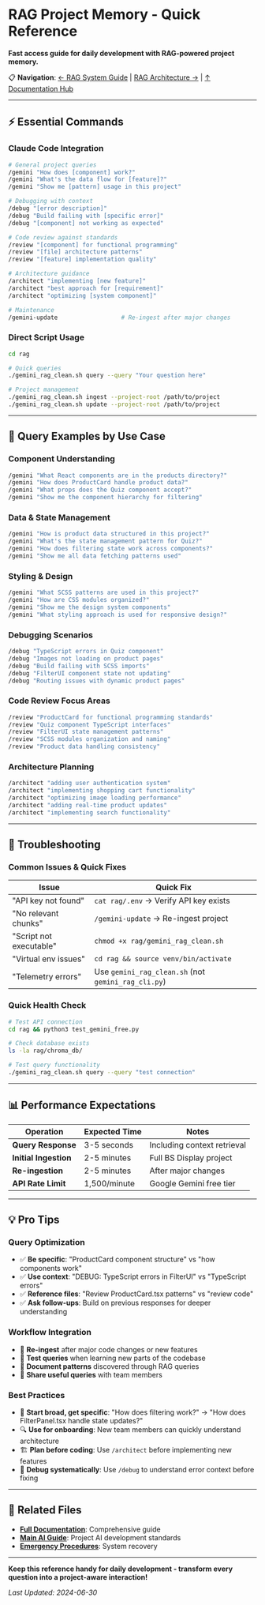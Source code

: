 # RAG Project Memory - Quick Reference

**Fast access guide for daily development with RAG-powered project memory.**

📋 **Navigation**: [← RAG System Guide](./RAG_PROJECT_MEMORY_GUIDE.md) | [RAG Architecture →](./RAG_SYSTEM_OVERVIEW.md) | [↑ Documentation Hub](./README.md)

---

## ⚡ Essential Commands

### **Claude Code Integration**
```bash
# General project queries
/gemini "How does [component] work?"
/gemini "What's the data flow for [feature]?"
/gemini "Show me [pattern] usage in this project"

# Debugging with context
/debug "[error description]"
/debug "Build failing with [specific error]"
/debug "[component] not working as expected"

# Code review against standards
/review "[component] for functional programming"
/review "[file] architecture patterns"
/review "[feature] implementation quality"

# Architecture guidance
/architect "implementing [new feature]"
/architect "best approach for [requirement]"
/architect "optimizing [system component]"

# Maintenance
/gemini-update                  # Re-ingest after major changes
```

### **Direct Script Usage**
```bash
cd rag

# Quick queries
./gemini_rag_clean.sh query --query "Your question here"

# Project management
./gemini_rag_clean.sh ingest --project-root /path/to/project
./gemini_rag_clean.sh update --project-root /path/to/project
```

---

## 🎯 Query Examples by Use Case

### **Component Understanding**
```bash
/gemini "What React components are in the products directory?"
/gemini "How does ProductCard handle product data?"
/gemini "What props does the Quiz component accept?"
/gemini "Show me the component hierarchy for filtering"
```

### **Data & State Management**
```bash
/gemini "How is product data structured in this project?"
/gemini "What's the state management pattern for Quiz?"
/gemini "How does filtering state work across components?"
/gemini "Show me all data fetching patterns used"
```

### **Styling & Design**
```bash
/gemini "What SCSS patterns are used in this project?"
/gemini "How are CSS modules organized?"
/gemini "Show me the design system components"
/gemini "What styling approach is used for responsive design?"
```

### **Debugging Scenarios**
```bash
/debug "TypeScript errors in Quiz component"
/debug "Images not loading on product pages"
/debug "Build failing with SCSS imports"
/debug "FilterUI component state not updating"
/debug "Routing issues with dynamic product pages"
```

### **Code Review Focus Areas**
```bash
/review "ProductCard for functional programming standards"
/review "Quiz component TypeScript interfaces"
/review "FilterUI state management patterns"
/review "SCSS modules organization and naming"
/review "Product data handling consistency"
```

### **Architecture Planning**
```bash
/architect "adding user authentication system"
/architect "implementing shopping cart functionality"
/architect "optimizing image loading performance"
/architect "adding real-time product updates"
/architect "implementing search functionality"
```

---

## 🔧 Troubleshooting

### **Common Issues & Quick Fixes**

| Issue | Quick Fix |
|-------|-----------|
| "API key not found" | `cat rag/.env` → Verify API key exists |
| "No relevant chunks" | `/gemini-update` → Re-ingest project |
| "Script not executable" | `chmod +x rag/gemini_rag_clean.sh` |
| "Virtual env issues" | `cd rag && source venv/bin/activate` |
| "Telemetry errors" | Use `gemini_rag_clean.sh` (not `gemini_rag_cli.py`) |

### **Quick Health Check**
```bash
# Test API connection
cd rag && python3 test_gemini_free.py

# Check database exists
ls -la rag/chroma_db/

# Test query functionality  
./gemini_rag_clean.sh query --query "test connection"
```

---

## 📊 Performance Expectations

| Operation | Expected Time | Notes |
|-----------|---------------|-------|
| **Query Response** | 3-5 seconds | Including context retrieval |
| **Initial Ingestion** | 2-5 minutes | Full BS Display project |
| **Re-ingestion** | 2-5 minutes | After major changes |
| **API Rate Limit** | 1,500/minute | Google Gemini free tier |

---

## 💡 Pro Tips

### **Query Optimization**
- ✅ **Be specific**: "ProductCard component structure" vs "how components work"
- ✅ **Use context**: "DEBUG: TypeScript errors in FilterUI" vs "TypeScript errors"
- ✅ **Reference files**: "Review ProductCard.tsx patterns" vs "review code"
- ✅ **Ask follow-ups**: Build on previous responses for deeper understanding

### **Workflow Integration**
- 🔄 **Re-ingest** after major code changes or new features
- 🧪 **Test queries** when learning new parts of the codebase
- 📝 **Document patterns** discovered through RAG queries
- 🤝 **Share useful queries** with team members

### **Best Practices**
- 🎯 **Start broad, get specific**: "How does filtering work?" → "How does FilterPanel.tsx handle state updates?"
- 🔍 **Use for onboarding**: New team members can quickly understand architecture
- 🏗️ **Plan before coding**: Use `/architect` before implementing new features
- 🐛 **Debug systematically**: Use `/debug` to understand error context before fixing

---

## 🔗 Related Files

- **[Full Documentation](./RAG_PROJECT_MEMORY_GUIDE.md)**: Comprehensive guide
- **[Main AI Guide](../CLAUDE.md)**: Project AI development standards
- **[Emergency Procedures](../EMERGENCY_PROCEDURES.md)**: System recovery

---

**Keep this reference handy for daily development - transform every question into a project-aware interaction!**

*Last Updated: 2024-06-30*